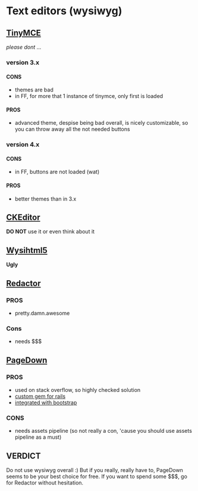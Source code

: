 # Text editors (**wysiwyg**)

## [TinyMCE](http://www.tinymce.com/)
_please dont_ ...

### version 3.x

#### CONS
* themes are bad
* in FF, for more that 1 instance of tinymce, only first is loaded

#### PROS
* advanced theme, despise being bad overall, is nicely customizable, so you can throw away all the not needed buttons

### version 4.x

#### CONS
* in FF, buttons are not loaded (wat)

#### PROS
* better themes than in 3.x

## [CKEditor](http://ckeditor.com/)

**DO NOT** use it or even think about it

## [Wysihtml5](http://xing.github.io/wysihtml5/)

**Ugly**

## [Redactor](http://imperavi.com/redactor/)

### PROS
* pretty.damn.awesome

### Cons
* needs $$$

## [PageDown](https://code.google.com/p/pagedown/)

### PROS
* used on stack overflow, so highly checked solution
* [custom gem for rails](https://github.com/rh/pagedown-rails)
* [integrated with bootstrap](https://github.com/hughevans/pagedown-bootstrap-rails)

### CONS
* needs assets pipeline (so not really a con, 'cause you should use assets pipeline as a must)

## VERDICT

Do not use wysiwyg overall :) But if you really, really have to, PageDown seems to be your best choice for free.
If you want to spend some $$$, go for Redactor without hesitation.
